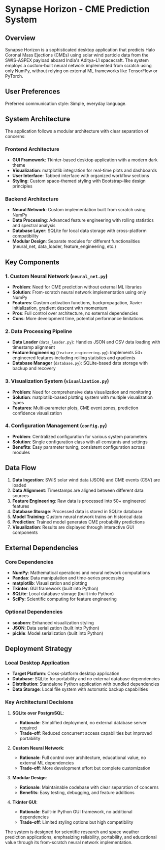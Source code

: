 # Synapse Horizon - CME Prediction System

## Overview

Synapse Horizon is a sophisticated desktop application that predicts Halo Coronal Mass Ejections (CMEs) using solar wind particle data from the SWIS-ASPEX payload aboard India's Aditya-L1 spacecraft. The system employs a custom-built neural network implemented from scratch using only NumPy, without relying on external ML frameworks like TensorFlow or PyTorch.

## User Preferences

Preferred communication style: Simple, everyday language.

## System Architecture

The application follows a modular architecture with clear separation of concerns:

### Frontend Architecture
- **GUI Framework**: Tkinter-based desktop application with a modern dark theme
- **Visualization**: matplotlib integration for real-time plots and dashboards
- **User Interface**: Tabbed interface with organized workflow sections
- **Styling**: Custom space-themed styling with Bootstrap-like design principles

### Backend Architecture
- **Neural Network**: Custom implementation built from scratch using NumPy
- **Data Processing**: Advanced feature engineering with rolling statistics and spectral analysis
- **Database Layer**: SQLite for local data storage with cross-platform compatibility
- **Modular Design**: Separate modules for different functionalities (neural_net, data_loader, feature_engineering, etc.)

## Key Components

### 1. Custom Neural Network (`neural_net.py`)
- **Problem**: Need for CME prediction without external ML libraries
- **Solution**: From-scratch neural network implementation using only NumPy
- **Features**: Custom activation functions, backpropagation, Xavier initialization, gradient descent with momentum
- **Pros**: Full control over architecture, no external dependencies
- **Cons**: More development time, potential performance limitations

### 2. Data Processing Pipeline
- **Data Loader** (`data_loader.py`): Handles JSON and CSV data loading with timestamp alignment
- **Feature Engineering** (`feature_engineering.py`): Implements 50+ engineered features including rolling statistics and gradients
- **Database Manager** (`database.py`): SQLite-based data storage with backup and recovery

### 3. Visualization System (`visualization.py`)
- **Problem**: Need for comprehensive data visualization and monitoring
- **Solution**: matplotlib-based plotting system with multiple visualization types
- **Features**: Multi-parameter plots, CME event zones, prediction confidence visualization

### 4. Configuration Management (`config.py`)
- **Problem**: Centralized configuration for various system parameters
- **Solution**: Single configuration class with all constants and settings
- **Benefits**: Easy parameter tuning, consistent configuration across modules

## Data Flow

1. **Data Ingestion**: SWIS solar wind data (JSON) and CME events (CSV) are loaded
2. **Data Alignment**: Timestamps are aligned between different data sources
3. **Feature Engineering**: Raw data is processed into 50+ engineered features
4. **Database Storage**: Processed data is stored in SQLite database
5. **Model Training**: Custom neural network trains on historical data
6. **Prediction**: Trained model generates CME probability predictions
7. **Visualization**: Results are displayed through interactive GUI components

## External Dependencies

### Core Dependencies
- **NumPy**: Mathematical operations and neural network computations
- **Pandas**: Data manipulation and time-series processing
- **matplotlib**: Visualization and plotting
- **Tkinter**: GUI framework (built into Python)
- **SQLite**: Local database storage (built into Python)
- **SciPy**: Scientific computing for feature engineering

### Optional Dependencies
- **seaborn**: Enhanced visualization styling
- **JSON**: Data serialization (built into Python)
- **pickle**: Model serialization (built into Python)

## Deployment Strategy

### Local Desktop Application
- **Target Platform**: Cross-platform desktop application
- **Database**: SQLite for portability and no external database dependencies
- **Distribution**: Standalone Python application with bundled dependencies
- **Data Storage**: Local file system with automatic backup capabilities

### Key Architectural Decisions

1. **SQLite over PostgreSQL**: 
   - **Rationale**: Simplified deployment, no external database server required
   - **Trade-off**: Reduced concurrent access capabilities but improved portability

2. **Custom Neural Network**:
   - **Rationale**: Full control over architecture, educational value, no external ML dependencies
   - **Trade-off**: More development effort but complete customization

3. **Modular Design**:
   - **Rationale**: Maintainable codebase with clear separation of concerns
   - **Benefits**: Easy testing, debugging, and feature additions

4. **Tkinter GUI**:
   - **Rationale**: Built-in Python GUI framework, no additional dependencies
   - **Trade-off**: Limited styling options but high compatibility

The system is designed for scientific research and space weather prediction applications, emphasizing reliability, portability, and educational value through its from-scratch neural network implementation.